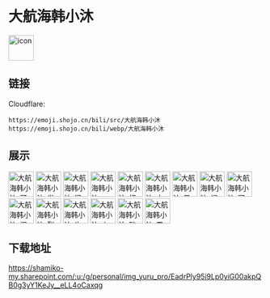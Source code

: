 # 大航海韩小沐
<img src="https://emoji.shojo.cn/bili/src/大航海韩小沐/icon.png" width="50" height="50" alt="icon">

## 链接
Cloudflare:
```
https://emoji.shojo.cn/bili/src/大航海韩小沐
https://emoji.shojo.cn/bili/webp/大航海韩小沐
```
## 展示
<img src="https://emoji.shojo.cn/bili/src/大航海韩小沐/大航海韩小沐-可爱2.png" width="50" height="50" alt="大航海韩小沐-可爱2">
<img src="https://emoji.shojo.cn/bili/src/大航海韩小沐/大航海韩小沐-发量浓密.png" width="50" height="50" alt="大航海韩小沐-发量浓密">
<img src="https://emoji.shojo.cn/bili/src/大航海韩小沐/大航海韩小沐-问号.png" width="50" height="50" alt="大航海韩小沐-问号">
<img src="https://emoji.shojo.cn/bili/src/大航海韩小沐/大航海韩小沐-doge.png" width="50" height="50" alt="大航海韩小沐-doge">
<img src="https://emoji.shojo.cn/bili/src/大航海韩小沐/大航海韩小沐-打call.png" width="50" height="50" alt="大航海韩小沐-打call">
<img src="https://emoji.shojo.cn/bili/src/大航海韩小沐/大航海韩小沐-大笑.png" width="50" height="50" alt="大航海韩小沐-大笑">
<img src="https://emoji.shojo.cn/bili/src/大航海韩小沐/大航海韩小沐-黑化.png" width="50" height="50" alt="大航海韩小沐-黑化">
<img src="https://emoji.shojo.cn/bili/src/大航海韩小沐/大航海韩小沐-记仇.png" width="50" height="50" alt="大航海韩小沐-记仇">
<img src="https://emoji.shojo.cn/bili/src/大航海韩小沐/大航海韩小沐-可爱.png" width="50" height="50" alt="大航海韩小沐-可爱">
<img src="https://emoji.shojo.cn/bili/src/大航海韩小沐/大航海韩小沐-泪沐.png" width="50" height="50" alt="大航海韩小沐-泪沐">
<img src="https://emoji.shojo.cn/bili/src/大航海韩小沐/大航海韩小沐-裂开.png" width="50" height="50" alt="大航海韩小沐-裂开">
<img src="https://emoji.shojo.cn/bili/src/大航海韩小沐/大航海韩小沐-牛牛牛.png" width="50" height="50" alt="大航海韩小沐-牛牛牛">
<img src="https://emoji.shojo.cn/bili/src/大航海韩小沐/大航海韩小沐-上舰.png" width="50" height="50" alt="大航海韩小沐-上舰">
<img src="https://emoji.shojo.cn/bili/src/大航海韩小沐/大航海韩小沐-酸了.png" width="50" height="50" alt="大航海韩小沐-酸了">
<img src="https://emoji.shojo.cn/bili/src/大航海韩小沐/大航海韩小沐-震惊.png" width="50" height="50" alt="大航海韩小沐-震惊">

## 下载地址

https://shamiko-my.sharepoint.com/:u:/g/personal/img_yuru_pro/EadrPly95i9Lp0yiG00akpQB0g3yY1KeJy__eLL4oCaxqg